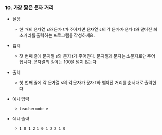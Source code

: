 ### 10. 가장 짧은 문자 거리

- 설명
    - 한 개의 문자열 s와 문자 t가 주어지면 문자열 s의 각 문자가 문자 t와 떨어진 최소거리를 출력하는 프로그램을 작성하세요.
      
- 입력
    - 첫 번째 줄에 문자열 s와 문자 t가 주어진다. 문자열과 문자는 소문자로만 주어집니다.
      문자열의 길이는 100을 넘지 않는다
      
- 출력
    - 첫 번째 줄에 각 문자열 s의 각 문자가 문자 t와 떨어진 거리를 순서대로 출력한다.

- 예시 입력
    - ```
      teachermode e
      ```
 
- 예시 출력
    - ```
      1 0 1 2 1 0 1 2 2 1 0
      ```
 
